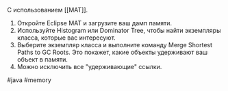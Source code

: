 С использованием [[MAT]].

1. Откройте Eclipse MAT и загрузите ваш дамп памяти.
2. Используйте Histogram или Dominator Tree, чтобы найти экземпляры класса, которые вас интересуют.
3. Выберите экземпляр класса и выполните команду Merge Shortest Paths to GC Roots. Это покажет, какие объекты удерживают ваш объект в памяти.
4. Можно исключить все "удерживающие" ссылки. 

#java #memory